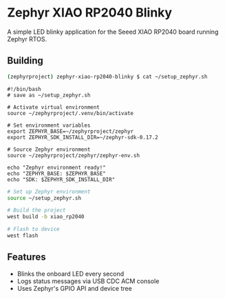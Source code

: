 # Zephyr XIAO RP2040 Blinky

A simple LED blinky application for the Seeed XIAO RP2040 board running Zephyr RTOS.

## Building
```bash
(zephyrproject) zephyr-xiao-rp2040-blinky $ cat ~/setup_zephyr.sh
```

```
#!/bin/bash
# save as ~/setup_zephyr.sh

# Activate virtual environment
source ~/zephyrproject/.venv/bin/activate

# Set environment variables
export ZEPHYR_BASE=~/zephyrproject/zephyr
export ZEPHYR_SDK_INSTALL_DIR=~/zephyr-sdk-0.17.2

# Source Zephyr environment
source ~/zephyrproject/zephyr/zephyr-env.sh

echo "Zephyr environment ready!"
echo "ZEPHYR_BASE: $ZEPHYR_BASE"
echo "SDK: $ZEPHYR_SDK_INSTALL_DIR"
```


```bash
# Set up Zephyr environment
source ~/setup_zephyr.sh

# Build the project
west build -b xiao_rp2040

# Flash to device
west flash
```

## Features

- Blinks the onboard LED every second
- Logs status messages via USB CDC ACM console
- Uses Zephyr's GPIO API and device tree
